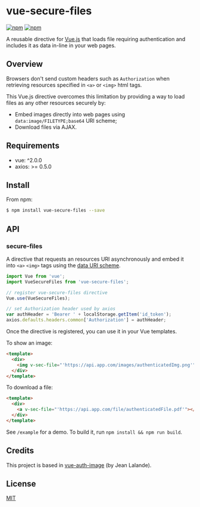 # vue-secure-files

[![npm](https://img.shields.io/npm/v/vue-secure-files.svg)](https://www.npmjs.com/package/vue-secure-files) [![npm](https://img.shields.io/npm/dt/vue-secure-files.svg)](https://www.npmjs.com/package/vue-secure-files)

A reusable directive for [Vue.js](https://github.com/vuejs/vue) that loads file requiring authentication and includes it as data in-line in your web pages.

## Overview

Browsers don't send custom headers such as `Authorization` when retrieving resources specified in `<a>` or `<img>` html tags.

This Vue.js directive overcomes this limitation by providing a way to load files as any other resources securely by:
 * Embed images directly into web pages using `data:image/FILETYPE;base64` URI scheme;
 * Download files via AJAX.
 
## Requirements

- vue: \^2.0.0
- axios: >= 0.5.0

## Install

From npm:

``` sh
$ npm install vue-secure-files --save
```

## API

### secure-files

A directive that requests an resources URI asynchronously and embed it into `<a>` `<img>` tags using the [data URI scheme](https://en.wikipedia.org/wiki/Data_URI_scheme).

``` js
import Vue from 'vue';
import VueSecureFiles from 'vue-secure-files';

// register vue-secure-files directive
Vue.use(VueSecureFiles);

// set Authorization header used by axios
var authHeader = 'Bearer ' + localStorage.getItem('id_token');
axios.defaults.headers.common['Authorization'] = authHeader;
```

Once the directive is registered, you can use it in your Vue templates.

To show an image:
``` html
<template>
  <div>
    <img v-sec-file="'https://api.app.com/images/authenticatedImg.png'">
  </div>
</template>
```

To download a file:
``` html
<template>
  <div>
    <a v-sec-file="'https://api.app.com/file/authenticatedFile.pdf'"></a>
  </div>
</template>
```

See `/example` for a demo. To build it, run `npm install && npm run build`.

## Credits

This project is based in [vue-auth-image](https://gitlab.com/jlalande/vue-auth-image) (by Jean Lalande).

## License

[MIT](https://opensource.org/licenses/MIT)

